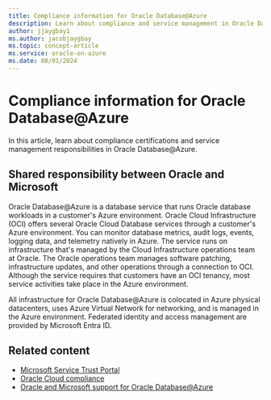 ```yaml
---
title: Compliance information for Oracle Database@Azure
description: Learn about compliance and service management in Oracle Database@Azure.
author: jjaygbay1
ms.author: jacobjaygbay
ms.topic: concept-article
ms.service: oracle-on-azure
ms.date: 08/01/2024
---
```


# Compliance information for Oracle Database@Azure

In this article, learn about compliance certifications and service management responsibilities in Oracle Database@Azure.

## Shared responsibility between Oracle and Microsoft

Oracle Database@Azure is a database service that runs Oracle database workloads in a customer's Azure environment. Oracle Cloud Infrastructure (OCI) offers several Oracle Cloud Database services through a customer's Azure environment. You can monitor database metrics, audit logs, events, logging data, and telemetry natively in Azure. The service runs on infrastructure that's managed by the Cloud Infrastructure operations team at Oracle. The Oracle operations team manages software patching, infrastructure updates, and other operations through a connection to OCI. Although the service requires that customers have an OCI tenancy, most service activities take place in the Azure environment.

All infrastructure for Oracle Database@Azure is colocated in Azure physical datacenters, uses Azure Virtual Network for networking, and is managed in the Azure environment. Federated identity and access management are provided by Microsoft Entra ID.

## Related content

- [Microsoft Service Trust Portal](https://servicetrust.microsoft.com/)
- [Oracle Cloud compliance](https://www.oracle.com/corporate/cloud-compliance/)
- [Oracle and Microsoft support for Oracle Database@Azure](oracle-database-support.md)
